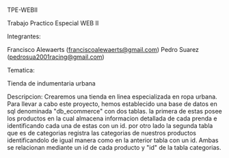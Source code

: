 TPE-WEBII

Trabajo Practico Especial WEB II

Integrantes:

Francisco Alewaerts (franciscoalewaerts@gmail.com)
Pedro Suarez (pedrosua2001racing@gmail.com)

Tematica:

Tienda de indumentaria urbana

Descripcion: Crearemos una tienda en linea especializada en ropa urbana. Para llevar a cabo este proyecto, hemos establecido una base de datos en sql denominada "db_ecommerce" con dos tablas. la primera de estas posee los productos en la cual almacena informacion detallada de cada prenda e identificando cada una de estas con un id. por otro lado la segunda tabla que es de categorias registra las categorias de nuestros productos identificandolo de igual manera como en la anterior tabla con un id. Ambas se relacionan mediante un id de cada producto y "id" de la tabla categorias.


